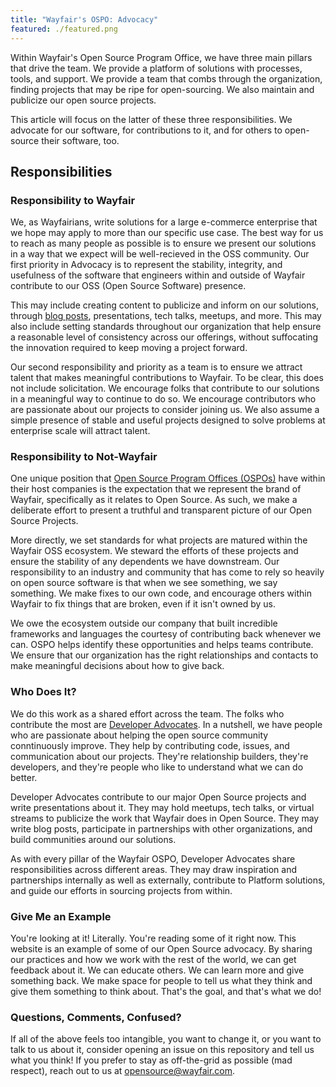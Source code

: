 ```yaml
---
title: "Wayfair's OSPO: Advocacy"
featured: ./featured.png
---
```


Within Wayfair's Open Source Program Office, we have three main pillars that drive the team. We provide a platform of solutions with processes, tools, and support. We provide a team that combs through the organization, finding projects that may be ripe for open-sourcing. We also maintain and publicize our open source projects. 

This article will focus on the latter of these three responsibilities. We advocate for our software, for contributions to it, and for others to open-source their software, too.

## Responsibilities

### Responsibility to Wayfair

We, as Wayfairians, write solutions for a large e-commerce enterprise that we hope may apply to more than our specific use case. The best way for us to reach as many people as possible is to ensure we present our solutions in a way that we expect will be well-recieved in the OSS community. Our first priority in Advocacy is to represent the stability, integrity, and usefulness of the software that engineers within and outside of Wayfair contribute to our OSS (Open Source Software) presence.

This may include creating content to publicize and inform on our solutions, through [blog posts](https://tech.wayfair.com/), presentations, tech talks, meetups, and more. This may also include setting standards throughout our organization that help ensure a reasonable level of consistency across our offerings, without suffocating the innovation required to keep moving a project forward.

Our second responsibility and priority as a team is to ensure we attract talent that makes meaningful contributions to Wayfair. To be clear, this does not include solicitation. We encourage folks that contribute to our solutions in a meaningful way to continue to do so. We encourage contributors who are passionate about our projects to consider joining us. We also assume a simple presence of stable and useful projects designed to solve problems at enterprise scale will attract talent.

### Responsibility to Not-Wayfair

One unique position that [Open Source Program Offices (OSPOs)](https://fossa.com/blog/building-open-source-program-office-ospo/) have within their host companies is the expectation that we represent the brand of Wayfair, specifically as it relates to Open Source. As such, we make a deliberate effort to present a truthful and transparent picture of our Open Source Projects. 

More directly, we set standards for what projects are matured within the Wayfair OSS ecosystem. We steward the efforts of these projects and ensure the stability of any dependents we have downstream. Our responsibility to an industry and community that has come to rely so heavily on open source software is that when we see something, we say something. We make fixes to our own code, and encourage others within Wayfair to fix things that are broken, even if it isn't owned by us.

We owe the ecosystem outside our company that built incredible frameworks and languages the courtesy of contributing back whenever we can. OSPO helps identify these opportunities and helps teams contribute. We ensure that our organization has the right relationships and contacts to make meaningful decisions about how to give back.

### Who Does It?

We do this work as a shared effort across the team. The folks who contribute the most are [Developer Advocates](https://www.fosslife.org/what-developer-advocate). In a nutshell, we have people who are passionate about helping the open source community conntinuously improve. They help by contributing code, issues, and communication about our projects. They're relationship builders, they're developers, and they're people who like to understand what we can do better.

Developer Advocates contribute to our major Open Source projects and write presentations about it. They may hold meetups, tech talks, or virtual streams to publicize the work that Wayfair does in Open Source. They may write blog posts, participate in partnerships with other organizations, and build communities around our solutions. 

As with every pillar of the Wayfair OSPO, Developer Advocates share responsibilities across different areas. They may draw inspiration and partnerships internally as well as externally, contribute to Platform solutions, and guide our efforts in sourcing projects from within.

### Give Me an Example

You're looking at it! Literally. You're reading some of it right now. This website is an example of some of our Open Source advocacy. By sharing our practices and how we work with the rest of the world, we can get feedback about it. We can educate others. We can learn more and give something back. We make space for people to tell us what they think and give them something to think about. That's the goal, and that's what we do!

### Questions, Comments, Confused?

If all of the above feels too intangible, you want to change it, or you want to talk to us about it, consider opening an issue on this repository and tell us what you think! If you prefer to stay as off-the-grid as possible (mad respect), reach out to us at opensource@wayfair.com.
